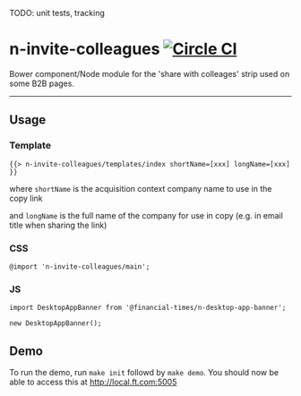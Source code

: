 TODO: unit tests, tracking

n-invite-colleagues [![Circle CI](https://circleci.com/gh/Financial-Times/n-desktop-app-banner/tree/master.svg?style=svg)](https://circleci.com/gh/Financial-Times/n-desktop-app-banner/tree/master)
=================

Bower component/Node module for the 'share with colleages' strip used on some B2B pages.

----

## Usage

### Template

```
{{> n-invite-colleagues/templates/index shortName=[xxx] longName=[xxx] }}
```
where `shortName` is the acquisition context company name to use in the copy link

and `longName` is the full name of the company for use in copy (e.g. in email title when sharing the link)

### CSS

```
@import 'n-invite-colleagues/main';
```

### JS

```
import DesktopAppBanner from '@financial-times/n-desktop-app-banner';

new DesktopAppBanner();
```

## Demo

To run the demo, run `make init` followd by `make demo`. You should now be able to access this at <http://local.ft.com:5005>
